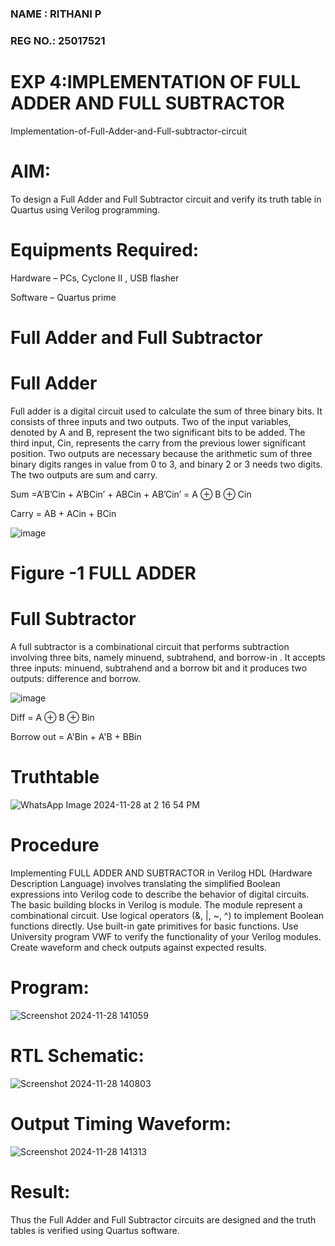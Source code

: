 ### NAME : RITHANI P
### REG NO.: 25017521
# EXP 4:IMPLEMENTATION OF FULL ADDER AND FULL SUBTRACTOR

Implementation-of-Full-Adder-and-Full-subtractor-circuit

# AIM:

To design a Full Adder and Full Subtractor circuit and verify its truth table in Quartus using Verilog programming.

# Equipments Required:

Hardware – PCs, Cyclone II , USB flasher

Software – Quartus prime

# Full Adder and Full Subtractor

# Full Adder

Full adder is a digital circuit used to calculate the sum of three binary bits. It consists of three inputs and two outputs. Two of the input variables, denoted by A and B, represent the two significant bits to be added. The third input, Cin, represents the carry from the previous lower significant position. Two outputs are necessary because the arithmetic sum of three binary digits ranges in value from 0 to 3, and binary 2 or 3 needs two digits. The two outputs are sum and carry.

Sum =A’B’Cin + A’BCin’ + ABCin + AB’Cin’ = A ⊕ B ⊕ Cin 

Carry = AB + ACin + BCin

![image](https://github.com/naavaneetha/FULL_ADDER_SUBTRACTOR/assets/154305477/0f30ba51-5ffb-4198-845f-18e054f675e7)

# Figure -1 FULL ADDER

# Full Subtractor

A full subtractor is a combinational circuit that performs subtraction involving three bits, namely minuend, subtrahend, and borrow-in . It accepts three inputs: minuend, subtrahend and a borrow bit and it produces two outputs: difference and borrow.

![image](https://github.com/naavaneetha/FULL_ADDER_SUBTRACTOR/assets/154305477/02b24f51-ab51-4304-9ad6-7b81ffc1ead5)

Diff = A ⊕ B ⊕ Bin 

Borrow out = A'Bin + A'B + BBin

# Truthtable
![WhatsApp Image 2024-11-28 at 2 16 54 PM](https://github.com/user-attachments/assets/bffe62d4-f457-491e-88ac-394a9b981e0c)

# Procedure
Implementing FULL ADDER AND SUBTRACTOR in Verilog HDL (Hardware Description Language) involves translating the simplified Boolean expressions into Verilog code to describe the behavior of digital circuits. The basic building blocks in Verilog is module. The module represent a combinational circuit. Use logical operators (&, |, ~, ^) to implement Boolean functions directly. Use built-in gate primitives for basic functions. Use University program VWF to verify the functionality of your Verilog modules. Create waveform and check outputs against expected results.

# Program:
![Screenshot 2024-11-28 141059](https://github.com/user-attachments/assets/21746069-ffb5-40c5-8b70-028463084459)


# RTL Schematic:
![Screenshot 2024-11-28 140803](https://github.com/user-attachments/assets/0dd0878a-4259-41a2-be20-9061a0554fcf)

# Output Timing Waveform:
![Screenshot 2024-11-28 141313](https://github.com/user-attachments/assets/0b09f08e-ec58-4a38-84b0-e78742e2a21b)

# Result:

Thus the Full Adder and Full Subtractor circuits are designed and the truth tables is verified using Quartus software.
